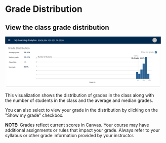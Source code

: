 # Grade Distribution

## View the class grade distribution
![Grade Distribution view](../_assets/images/MyLA_GradeDistribution.png)

This visualization shows the distribution of grades in the class along with the number of students in the class and the average and median grades.

You can also select to view your grade in the distribution by clicking on the "Show my grade" checkbox.

**NOTE:** Grades reflect current scores in Canvas. Your course may have additional assignments or rules that impact your grade. Always refer to your syllabus or other grade information provided by your instructor.